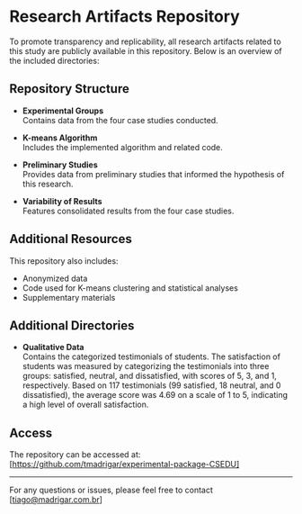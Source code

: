 # Research Artifacts Repository

To promote transparency and replicability, all research artifacts related to this study are publicly available in this repository. Below is an overview of the included directories:

## Repository Structure

- **Experimental Groups**  
  Contains data from the four case studies conducted.  

- **K-means Algorithm**  
  Includes the implemented algorithm and related code.  

- **Preliminary Studies**  
  Provides data from preliminary studies that informed the hypothesis of this research.  

- **Variability of Results**  
  Features consolidated results from the four case studies.

## Additional Resources
This repository also includes:
- Anonymized data
- Code used for K-means clustering and statistical analyses
- Supplementary materials

## Additional Directories

- **Qualitative Data**  
  Contains the categorized testimonials of students. The satisfaction of students was measured by categorizing the testimonials into three groups: satisfied, neutral, and dissatisfied, with scores of 5, 3, and 1, respectively. Based on 117 testimonials (99 satisfied, 18 neutral, and 0 dissatisfied), the average score was 4.69 on a scale of 1 to 5, indicating a high level of overall satisfaction.


## Access
The repository can be accessed at: [https://github.com/tmadrigar/experimental-package-CSEDU]

---

For any questions or issues, please feel free to contact [tiago@madrigar.com.br]
